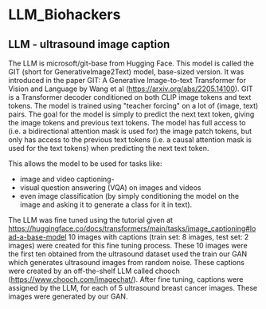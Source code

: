 # LLM_Biohackers

## LLM - ultrasound image caption
The LLM is microsoft/git-base from Hugging Face. This model is called the GIT (short for GenerativeImage2Text) model, base-sized version. It was introduced in the paper GIT: A Generative Image-to-text Transformer for Vision and Language by Wang et al (https://arxiv.org/abs/2205.14100). GIT is a Transformer decoder conditioned on both CLIP image tokens and text tokens. The model is trained using "teacher forcing" on a lot of (image, text) pairs. The goal for the model is simply to predict the next text token, giving the image tokens and previous text tokens. The model has full access to (i.e. a bidirectional attention mask is used for) the image patch tokens, but only has access to the previous text tokens (i.e. a causal attention mask is used for the text tokens) when predicting the next text token.

This allows the model to be used for tasks like:
- image and video captioning-
- visual question answering (VQA) on images and videos
- even image classification (by simply conditioning the model on the image and asking it to generate a class for it in text).

The LLM was fine tuned using the tutorial given at https://huggingface.co/docs/transformers/main/tasks/image_captioning#load-a-base-model
10 images with captions (train set: 8 images, test set: 2 images) were created for this fine tuning process. These 10 images were the first ten obtained from the ultrasound dataset used the train our GAN which generates ultrasound images from random noise. These captions were created by an off-the-shelf LLM called chooch (https://www.chooch.com/imagechat/). After fine tuning, captions were assigned by the LLM, for each of 5 ultrasound breast cancer images. These images were generated by our GAN.
